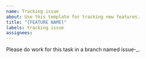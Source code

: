 ```yaml
---
name: Tracking issue
about: Use this template for tracking new features.
title: "[FEATURE NAME]"
labels: tracking issue
assignees:
---
```


Please do work for this task in a branch named issue-_.
